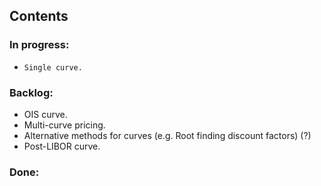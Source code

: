 ## Contents

### In progress:
- `Single curve.`

### Backlog:
- OIS curve.
- Multi-curve pricing.
- Alternative methods for curves (e.g. Root finding discount factors) (?)
- Post-LIBOR curve.

### Done:
